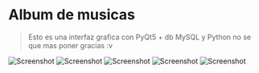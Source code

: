 # Album de musicas
> Esto es una interfaz grafica con PyQt5 + db MySQL y Python
> no se que mas poner gracias :v

![Screenshot](https://github.com/joelcede/Album-de-musicas-con-Gui/blob/master/imagenes/1.jpg)
![Screenshot](https://github.com/joelcede/Album-de-musicas-con-Gui/blob/master/imagenes/2.jpg)
![Screenshot](https://github.com/joelcede/Album-de-musicas-con-Gui/blob/master/imagenes/3.jpg)
![Screenshot](https://github.com/joelcede/Album-de-musicas-con-Gui/blob/master/imagenes/4.jpg)
![Screenshot](https://github.com/joelcede/Album-de-musicas-con-Gui/blob/master/imagenes/5.jpg)
